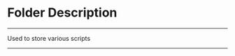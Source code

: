 # Folder Description
-----------------------

Used to store various scripts

-----------------------

